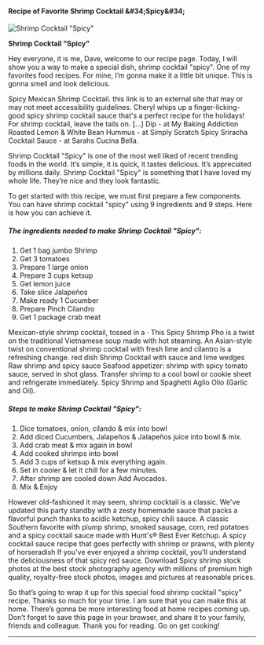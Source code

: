             

#### Recipe of Favorite Shrimp Cocktail &amp;#34;Spicy&amp;#34;

![Shrimp Cocktail &quot;Spicy&quot;](https://img-global.cpcdn.com/recipes/93add9c7362a9cf7/751x532cq70/shrimp-cocktail-spicy-recipe-main-photo.jpg)

**Shrimp Cocktail &quot;Spicy&quot;**

Hey everyone, it is me, Dave, welcome to our recipe page. Today, I will show you a way to make a special dish, shrimp cocktail "spicy". One of my favorites food recipes. For mine, I’m gonna make it a little bit unique. This is gonna smell and look delicious.

Spicy Mexican Shrimp Cocktail. this link is to an external site that may or may not meet accessibility guidelines. Cheryl whips up a finger-licking-good spicy shrimp cocktail sauce that's a perfect recipe for the holidays! For shrimp cocktail, leave the tails on. \[…\] Dip - at My Baking Addiction Roasted Lemon & White Bean Hummus - at Simply Scratch Spicy Sriracha Cocktail Sauce - at Sarahs Cucina Bella.

Shrimp Cocktail "Spicy" is one of the most well liked of recent trending foods in the world. It’s simple, it is quick, it tastes delicious. It’s appreciated by millions daily. Shrimp Cocktail "Spicy" is something that I have loved my whole life. They’re nice and they look fantastic.

To get started with this recipe, we must first prepare a few components. You can have shrimp cocktail "spicy" using 9 ingredients and 9 steps. Here is how you can achieve it.

##### The ingredients needed to make Shrimp Cocktail "Spicy":

1.  Get 1 bag jumbo Shrimp
2.  Get 3 tomatoes
3.  Prepare 1 large onion
4.  Prepare 3 cups ketsup
5.  Get lemon juice
6.  Take slice Jalapeños
7.  Make ready 1 Cucumber
8.  Prepare Pinch Cilandro
9.  Get 1 package crab meat

Mexican-style shrimp cocktail, tossed in a · This Spicy Shrimp Pho is a twist on the traditional Vietnamese soup made with hot steaming. An Asian-style twist on conventional shrimp cocktail with fresh lime and cilantro is a refreshing change. red dish Shrimp Cocktail with sauce and lime wedges Raw shrimp and spicy sauce Seafood appetizer: shrimp with spicy tomato sauce, served in shot glass. Transfer shrimp to a cool bowl or cookie sheet and refrigerate immediately. Spicy Shrimp and Spaghetti Aglio Olio (Garlic and Oil).

##### Steps to make Shrimp Cocktail "Spicy":

1.  Dice tomatoes, onion, cilando & mix into bowl
2.  Add diced Cucumbers, Jalapeños & Jalapeños juice into bowl & mix.
3.  Add crab meat & mix again in bowl
4.  Add cooked shrimps into bowl
5.  Add 3 cups of ketsup & mix everything again.
6.  Set in cooler & let it chill for a few minutes.
7.  After shrimp are cooled down Add Avocados.
8.  Mix & Enjoy

However old-fashioned it may seem, shrimp cocktail is a classic. We've updated this party standby with a zesty homemade sauce that packs a flavorful punch thanks to acidic ketchup, spicy chili sauce. A classic Southern favorite with plump shrimp, smoked sausage, corn, red potatoes and a spicy cocktail sauce made with Hunt's® Best Ever Ketchup. A spicy cocktail sauce recipe that goes perfectly with shrimp or prawns, with plenty of horseradish If you've ever enjoyed a shrimp cocktail, you'll understand the deliciousness of that spicy red sauce. Download Spicy shrimp stock photos at the best stock photography agency with millions of premium high quality, royalty-free stock photos, images and pictures at reasonable prices.

So that’s going to wrap it up for this special food shrimp cocktail "spicy" recipe. Thanks so much for your time. I am sure that you can make this at home. There’s gonna be more interesting food at home recipes coming up. Don’t forget to save this page in your browser, and share it to your family, friends and colleague. Thank you for reading. Go on get cooking!

* * *